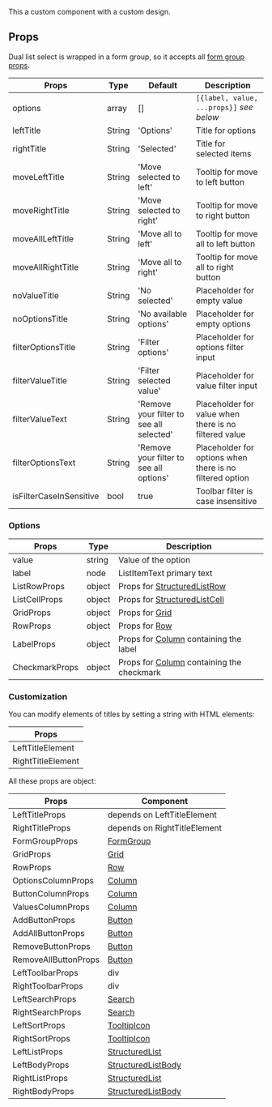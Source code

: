 This a custom component with a custom design.

## Props

Dual list select is wrapped in a form group, so it accepts all [form group props](/provided-mappers/component-api#formgroupwrappedcomponents).

|Props|Type|Default|Description|
|-----|----|-------|-----------|
|options|array|[]|`[{label, value, ...props}]` *see below*|
|leftTitle|String|'Options'|Title for options|
|rightTitle|String|'Selected'|Title for selected items|
|moveLeftTitle|String|'Move selected to left'|Tooltip for move to left button|
|moveRightTitle|String|'Move selected to right'|Tooltip for move to right button|
|moveAllLeftTitle|String|'Move all to left'|Tooltip for move all to left button|
|moveAllRightTitle|String|'Move all to right'|Tooltip for move all to right button|
|noValueTitle|String|'No selected'|Placeholder for empty value|
|noOptionsTitle|String|'No available options'|Placeholder for empty options|
|filterOptionsTitle|String|'Filter options'|Placeholder for options filter input|
|filterValueTitle|String|'Filter selected value'|Placeholder for value filter input|
|filterValueText|String|'Remove your filter to see all selected'|Placeholder for value when there is no filtered value|
|filterOptionsText|String|'Remove your filter to see all options'|Placeholder for options when there is no filtered option|
|isFilterCaseInSensitive|bool|true|Toolbar filter is case insensitive|

### Options

|Props|Type|Description|
|-----|----|-----------|
|value|string|Value of the option|
|label|node|ListItemText primary text|
|ListRowProps|object|Props for [StructuredListRow](https://react.carbondesignsystem.com/?path=/docs/structuredlist--selection)|
|ListCellProps|object|Props for [StructuredListCell](https://react.carbondesignsystem.com/?path=/docs/structuredlist--selection)|
|GridProps|object|Props for [Grid](https://react.carbondesignsystem.com/?path=/docs/grid--auto-columns)|
|RowProps|object|Props for [Row](https://react.carbondesignsystem.com/?path=/docs/grid--auto-columns)|
|LabelProps|object|Props for [Column](https://react.carbondesignsystem.com/?path=/docs/grid--auto-columns) containing the label|
|CheckmarkProps|object|Props for [Column](https://react.carbondesignsystem.com/?path=/docs/grid--auto-columns) containing the checkmark|

### Customization

You can modify elements of titles by setting a string with HTML elements:

|Props|
|-----|
|LeftTitleElement|
|RightTitleElement|

All these props are object:

|Props|Component|
|-----|---------|
|LeftTitleProps|depends on LeftTitleElement|
|RightTitleProps|depends on RightTitleElement|
|FormGroupProps|[FormGroup](https://react.carbondesignsystem.com/?path=/docs/form--default)|
|GridProps|[Grid](https://react.carbondesignsystem.com/?path=/docs/grid--auto-columns)|
|RowProps|[Row](https://react.carbondesignsystem.com/?path=/docs/grid--auto-columns)|
|OptionsColumnProps|[Column](https://react.carbondesignsystem.com/?path=/docs/grid--auto-columns)|
|ButtonColumnProps|[Column](https://react.carbondesignsystem.com/?path=/docs/grid--auto-columns)|
|ValuesColumnProps|[Column](https://react.carbondesignsystem.com/?path=/docs/grid--auto-columns)|
|AddButtonProps|[Button](https://react.carbondesignsystem.com/?path=/docs/button--default)|
|AddAllButtonProps|[Button](https://react.carbondesignsystem.com/?path=/docs/button--default)|
|RemoveButtonProps|[Button](https://react.carbondesignsystem.com/?path=/docs/button--default)|
|RemoveAllButtonProps|[Button](https://react.carbondesignsystem.com/?path=/docs/button--default)|
|LeftToolbarProps|div|
|RightToolbarProps|div|
|LeftSearchProps|[Search](https://react.carbondesignsystem.com/?path=/docs/search--default)|
|RightSearchProps|[Search](https://react.carbondesignsystem.com/?path=/docs/search--default)|
|LeftSortProps|[TooltipIcon](https://react.carbondesignsystem.com/?path=/docs/tooltipicon--default)|
|RightSortProps|[TooltipIcon](https://react.carbondesignsystem.com/?path=/docs/tooltipicon--default)|
|LeftListProps|[StructuredList](https://react.carbondesignsystem.com/?path=/docs/structuredlist--selection)|
|LeftBodyProps|[StructuredListBody](https://react.carbondesignsystem.com/?path=/docs/structuredlist--selection)|
|RightListProps|[StructuredList](https://react.carbondesignsystem.com/?path=/docs/structuredlist--selection)|
|RightBodyProps|[StructuredListBody](https://react.carbondesignsystem.com/?path=/docs/structuredlist--selection)|